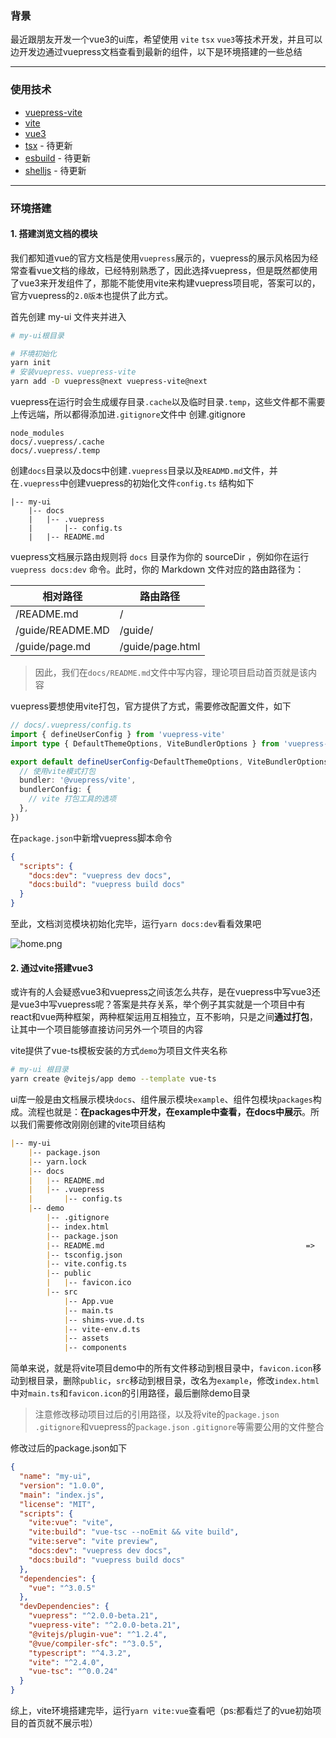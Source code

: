 ### 背景

最近跟朋友开发一个vue3的ui库，希望使用 `vite` `tsx` `vue3`等技术开发，并且可以边开发边通过vuepress文档查看到最新的组件，以下是环境搭建的一些总结

---
### 使用技术
- [vuepress-vite](https://v2.vuepress.vuejs.org/zh/guide/bundler.html#vite)
- [vite](https://cn.vitejs.dev/)
- [vue3](https://v3.cn.vuejs.org/guide/introduction.html)
- [tsx](https://github.com/vuejs/jsx) - 待更新
- [esbuild](https://esbuild.github.io/) - 待更新
- [shelljs](https://github.com/shelljs/shelljs) - 待更新
---
### 环境搭建
#### 1.  搭建浏览文档的模块
我们都知道vue的官方文档是使用`vuepress`展示的，vuepress的展示风格因为经常查看vue文档的缘故，已经特别熟悉了，因此选择vuepress，但是既然都使用了vue3来开发组件了，那能不能使用vite来构建vuepress项目呢，答案可以的，官方vuepress的`2.0版本`也提供了此方式。

首先创建 my-ui 文件夹并进入
```sh
# my-ui根目录

# 环境初始化
yarn init
# 安装vuepress、vuepress-vite
yarn add -D vuepress@next vuepress-vite@next
```
vuepress在运行时会生成缓存目录`.cache`以及临时目录`.temp`，这些文件都不需要上传远端，所以都得添加进`.gitignore`文件中
创建.gitignore
```.gitignore
node_modules
docs/.vuepress/.cache
docs/.vuepress/.temp
```
创建`docs`目录以及docs中创建`.vuepress`目录以及`READMD.md`文件，并在`.vuepress`中创建vuepress的初始化文件`config.ts`
结构如下
```
|-- my-ui
    |-- docs
    |   |-- .vuepress
    |       |-- config.ts
    |   |-- README.md
```
vuepress文档展示路由规则将 `docs` 目录作为你的 sourceDir ，例如你在运行 `vuepress docs:dev` 命令。此时，你的 Markdown 文件对应的路由路径为：

相对路径 | 路由路径
---|---
/README.md | /
/guide/README.MD | /guide/
/guide/page.md | /guide/page.html

>  因此，我们在`docs/README.md`文件中写内容，理论项目启动首页就是该内容

vuepress要想使用vite打包，官方提供了方式，需要修改配置文件，如下
```ts
// docs/.vuepress/config.ts
import { defineUserConfig } from 'vuepress-vite'
import type { DefaultThemeOptions, ViteBundlerOptions } from 'vuepress-vite'

export default defineUserConfig<DefaultThemeOptions, ViteBundlerOptions>({
  // 使用vite模式打包
  bundler: '@vuepress/vite',
  bundlerConfig: {
    // vite 打包工具的选项
  },
})
```
在`package.json`中新增vuepress脚本命令
```package.json
{
  "scripts": {
    "docs:dev": "vuepress dev docs",
    "docs:build": "vuepress build docs"
  }
}
```
至此，文档浏览模块初始化完毕，运行`yarn docs:dev`看看效果吧

![home.png](https://p1-juejin.byteimg.com/tos-cn-i-k3u1fbpfcp/98e73a521c2842bf8dc0084ba0d8a741~tplv-k3u1fbpfcp-watermark.image)


#### 2. 通过vite搭建vue3

或许有的人会疑惑vue3和vuepress之间该怎么共存，是在vuepress中写vue3还是vue3中写vuepress呢？答案是共存关系，举个例子其实就是一个项目中有react和vue两种框架，两种框架运用互相独立，互不影响，只是之间**通过打包**，让其中一个项目能够直接访问另外一个项目的内容

vite提供了vue-ts模板安装的方式`demo`为项目文件夹名称
```sh
# my-ui 根目录
yarn create @vitejs/app demo --template vue-ts
```

ui库一般是由文档展示模块`docs`、组件展示模块`example`、组件包模块`packages`构成。流程也就是：**在packages中开发，在example中查看，在docs中展示**。所以我们需要修改刚刚创建的vite项目结构

```md
|-- my-ui                                                                    |-- my-ui
    |-- package.json                                                             |-- package.json
    |-- yarn.lock                                                                |-- yarn.lock
    |-- docs                                                                     |-- docs
    |   |-- README.md                                                            |   |-- README.md
    |   |-- .vuepress                                                            |   |-- .vuepress
    |       |-- config.ts                                                        |       |-- config.ts
    |-- demo                                                                     |-- example
        |-- .gitignore                                                               |-- assets     
        |-- index.html                                                               |-- components 
        |-- package.json                                                             |-- App.vue
        |-- README.md                                             =>                 |-- main.ts
        |-- tsconfig.json                                                            |-- shims-vue.d.ts     
        |-- vite.config.ts                                                           |-- vite-env.d.ts
        |-- public                                                               |-- favicon.ico
        |   |-- favicon.ico                                                      |-- index.html
        |-- src                                                                  |-- tsconfig.json
            |-- App.vue                                                          |-- vite.config.ts
            |-- main.ts                                                          |-- .gitignore
            |-- shims-vue.d.ts                                                   |-- README.md
            |-- vite-env.d.ts                                                  
            |-- assets                                                  
            |-- components                                                  

```
简单来说，就是将vite项目demo中的所有文件移动到根目录中，`favicon.icon`移动到根目录，删除`public`，`src`移动到根目录，改名为`example`，修改`index.html`中对`main.ts`和`favicon.icon`的引用路径，最后删除demo目录
> 注意修改移动项目过后的引用路径，以及将vite的`package.json` `.gitignore`和vuepress的`package.json` `.gitignore`等需要公用的文件整合

修改过后的package.json如下

```json
{
  "name": "my-ui",
  "version": "1.0.0",
  "main": "index.js",
  "license": "MIT",
  "scripts": {
    "vite:vue": "vite",
    "vite:build": "vue-tsc --noEmit && vite build",
    "vite:serve": "vite preview",
    "docs:dev": "vuepress dev docs",
    "docs:build": "vuepress build docs"
  },
  "dependencies": {
    "vue": "^3.0.5"
  },
  "devDependencies": {
    "vuepress": "^2.0.0-beta.21",
    "vuepress-vite": "^2.0.0-beta.21",
    "@vitejs/plugin-vue": "^1.2.4",
    "@vue/compiler-sfc": "^3.0.5",
    "typescript": "^4.3.2",
    "vite": "^2.4.0",
    "vue-tsc": "^0.0.24"
  }
}

```

综上，vite环境搭建完毕，运行`yarn vite:vue`查看吧（ps:都看烂了的vue初始项目的首页就不展示啦）
